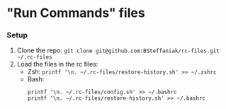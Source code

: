 # "Run Commands" files

### Setup

1. Clone the repo: `git clone git@github.com:BSteffaniak/rc-files.git ~/.rc-files`
1. Load the files in the rc files:
    * Zsh: `printf '\n. ~/.rc-files/restore-history.sh' >> ~/.zshrc`
    * Bash:
        ```
        printf '\n. ~/.rc-files/config.sh' >> ~/.bashrc
        printf '\n. ~/.rc-files/restore-history.sh' >> ~/.bashrc
        ```
